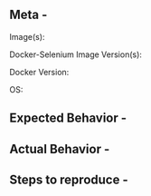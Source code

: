 ## Meta -

<!-- Please fill out the whole template so we have enough information to help you fix 
 the issue as fast as possible. -->

<!-- If the template is not complete or deleted, we might close the issue right away 
 since we will lack the needed information to troubleshoot it. -->

Image(s):  
<!-- node-chrome? hub? standalone-firefox? -->
Docker-Selenium Image Version(s):  
<!-- 3, 3.4, 3.14.0-arsenic etc -->
Docker Version:  
<!-- 17.09.0-ce, 17.06.2-ce etc -->
OS: 
<!-- Windows 10, OSX Yosemite, Centos6, etc -->

<!-- NOTE
FIREFOX 48+ IS ONLY COMPATIBLE WITH GECKODRIVER.

If the issue is with Google Chrome consider logging an issue with chromedriver instead:
https://sites.google.com/a/chromium.org/chromedriver/help

If the issue is with Firefox GeckoDriver (aka Marionette) consider logging an issue with Mozilla:
https://bugzilla.mozilla.org/buglist.cgi?product=Testing&component=Marionette

-->
## Expected Behavior -

## Actual Behavior -

## Steps to reproduce -
<!--
Please be sure to include an SSCCE (Short, Self Contained, Correct [compilable] example) http://sscce.org/
If you can't provide a link to the page, consider creating a reproducible page on https://jsfiddle.net/
-->

